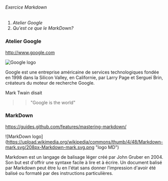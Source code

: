 ###### Exercice Markdown

1. *Atelier Google*
2. *Qu'est ce que le MarkDown?*


### Atelier Google
<http://www.google.com>

![Google logo](https://www.google.fr/images/srpr/logo11w.png "google logo")

Google est une entreprise américaine de services technologiques fondée en 1998 dans la Silicon Valley, en Californie, par Larry Page et Sergueï Brin, créateurs du moteur de recherche Google.

Mark Twain disait
>> "Google is the world"

### MarkDown
<https://guides.github.com/features/mastering-markdown/>

![MarkDown logo] (https://upload.wikimedia.org/wikipedia/commons/thumb/4/48/Markdown-mark.svg/208px-Markdown-mark.svg.png "logo MD")

Markdown est un langage de balisage léger créé par John Gruber en 2004. Son but est d'offrir une syntaxe facile à lire et à écrire. Un document balisé par Markdown peut être lu en l'état sans donner l’impression d'avoir été balisé ou formaté par des instructions particulières.
